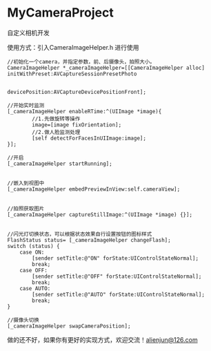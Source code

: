 MyCameraProject
===============
自定义相机开发

使用方式：引入CameraImageHelper.h  进行使用

    //初始化一个camera，并指定参数，前、后摄像头，拍照大小。
    CameraImageHelper *_cameraImageHelper=[[CameraImageHelper alloc] initWithPreset:AVCaptureSessionPresetPhoto
                        
                                                  devicePosition:AVCaptureDevicePositionFront];

    //开始实时监测
    [_cameraImageHelper enableRTime:^(UIImage *image){
            //1.先做旋转等操作
            image=[image fixOrientation];
            //2.做人脸监测处理
            [self detectForFacesInUIImage:image];
    }];
    
    //开启
    [_cameraImageHelper startRunning];
    
    
    //嵌入到视图中
    [_cameraImageHelper embedPreviewInView:self.cameraView];
    
    
    //拍照获取图片
    [_cameraImageHelper captureStillImage:^(UIImage *image) {}];
    
    
    //闪光灯切换状态，可以根据状态效果自行设置按钮的图标样式
    FlashStatus status= [_cameraImageHelper changeFlash];
    switch (status) {
        case ON:
            [sender setTitle:@"ON" forState:UIControlStateNormal];
            break;
        case OFF:
            [sender setTitle:@"OFF" forState:UIControlStateNormal];
            break;
        case AUTO:
            [sender setTitle:@"AUTO" forState:UIControlStateNormal];
            break;
    }
    
    //摄像头切换
    [_cameraImageHelper swapCameraPosition];

做的还不好，如果你有更好的实现方式，欢迎交流！alienjun@126.com
